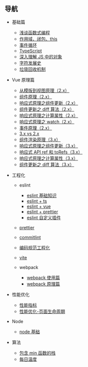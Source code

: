 ## 导航

- 基础篇

  - [浅谈函数式编程](https://returnmaize.github.io/blog/basics/functional-program.html)
  - [作用域、闭包、this](https://returnmaize.github.io/blog/basics/scope.html)
  - [事件循环](https://returnmaize.github.io/blog/basics/event-loop.html)
  - [TypeScript](https://returnmaize.github.io/basics/typescript.html)
  - [深入理解 JS 中的对象](https://returnmaize.github.io/blog/basics/deeply-understand-the-obj.html)
  - [字符发展史](https://returnmaize.github.io/blog/basics/char-history.html)
  - [垃圾回收机制](https://returnmaize.github.io/blog/basics/gc.html)

- Vue 原理篇

  - [从模版到视图原理（2.x）](https://returnmaize.github.io/blog/vue/template-to-dom-2.x.html)
  - [组件原理（2.x）](https://returnmaize.github.io/blog/vue/component-2.x.html)
  - [响应式原理之组件更新（2.x）](https://returnmaize.github.io/blog/vue/reactive-component-update.html)
  - [组件更新之 diff 算法（2.x）](https://returnmaize.github.io/blog/vue/reactive-diff.html)
  - [响应式原理之计算属性（2.x）](https://returnmaize.github.io/blog/vue/reactive-computed.html)
  - [响应式原理之 watch（2.x）](https://returnmaize.github.io/blog/vue/reactive-watch.html)
  - [事件原理（2.x）](https://returnmaize.github.io/blog/vue/event-2.x.html)
  - [3.x vs 2.x](https://returnmaize.github.io/blog/vue/2.x-to-3.x-optimize.html)
  - [组件渲染原理（3.x）](https://returnmaize.github.io/blog/vue/template-to-dom-3.x.html)
  - [响应式原理之组件更新（3.x）](https://returnmaize.github.io/blog/vue/reactive-component-update-3.x.html)
  - [响应式 API ref 和 toRefs（3.x）](https://returnmaize.github.io/blog/vue/reactive-api.html)
  - [响应式原理之计算属性（3.x）](https://returnmaize.github.io/blog/vue/reactive-computed-3.x.html)
  - [组件更新之 diff 算法（3.x）](https://returnmaize.github.io/blog/vue/component-update-diff-3.x.html)

- 工程化

  - eslint

    - [eslint 基础知识](https://returnmaize.github.io/blog/engineering/eslint.html)
    - [eslint + ts](https://returnmaize.github.io/blog/engineering/eslint-ts.html)
    - [eslint + vue](https://returnmaize.github.io/blog/engineering/eslint-vue.html)
    - [eslint + prettier](https://returnmaize.github.io/blog/engineering/eslint-prettier.html)
    - [eslint 自定义插件](https://returnmaize.github.io/blog/engineering/eslint-custom-plugin.html)

  - [prettier](https://returnmaize.github.io/blog/engineering/prettier.html)
  - [commitlint](https://returnmaize.github.io/blog/engineering/commitlint.html)
  - [编码规范工程化](https://returnmaize.github.io/blog/engineering/code-standard.html)
  - [vite](https://returnmaize.github.io/blog/engineering/vite.html)
  - webpack
    - [webpack 使用篇](https://returnmaize.github.io/blog/engineering/webpack-use.html)
    - [webpack 原理篇](https://returnmaize.github.io/blog/engineering/webpack-sourcecode.html)

- 性能优化
  - [性能指标](https://returnmaize.github.io/blog/perf/performance-index.html)
  - [性能优化-页面生命周期](https://returnmaize.github.io/blog/perf/page-lifecycle.html)
- Node

  - [node 基础](https://returnmaize.github.io/blog/node/node-basics.html)

- 算法
  - [包含 min 函数的栈](https://returnmaize.github.io/blog/algorithm/stack.md)
  - [每日温度](https://returnmaize.github.io/blog/algorithm/daily-temperature.md)
